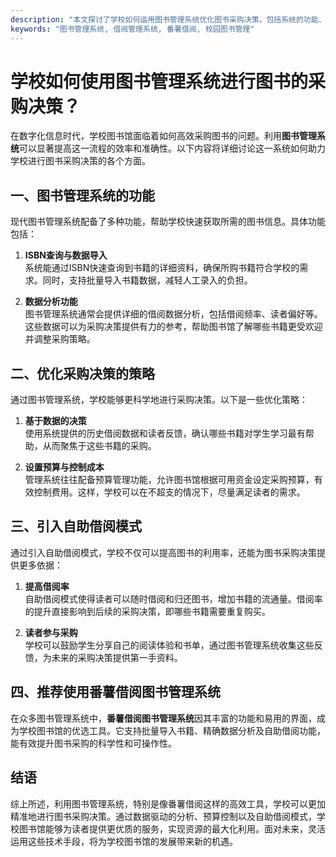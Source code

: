 ```yaml
---
description: "本文探讨了学校如何运用图书管理系统优化图书采购决策，包括系统的功能、优势及使用案例。"
keywords: "图书管理系统, 借阅管理系统, 番薯借阅, 校园图书管理"
---
```

# 学校如何使用图书管理系统进行图书的采购决策？

在数字化信息时代，学校图书馆面临着如何高效采购图书的问题。利用**图书管理系统**可以显著提高这一流程的效率和准确性。以下内容将详细讨论这一系统如何助力学校进行图书采购决策的各个方面。

## 一、图书管理系统的功能

现代图书管理系统配备了多种功能，帮助学校快速获取所需的图书信息。具体功能包括：

1. **ISBN查询与数据导入**  
   系统能通过ISBN快速查询到书籍的详细资料，确保所购书籍符合学校的需求。同时，支持批量导入书籍数据，减轻人工录入的负担。

2. **数据分析功能**  
   图书管理系统通常会提供详细的借阅数据分析，包括借阅频率、读者偏好等。这些数据可以为采购决策提供有力的参考，帮助图书馆了解哪些书籍更受欢迎并调整采购策略。

## 二、优化采购决策的策略

通过图书管理系统，学校能够更科学地进行采购决策。以下是一些优化策略：

1. **基于数据的决策**  
   使用系统提供的历史借阅数据和读者反馈，确认哪些书籍对学生学习最有帮助，从而聚焦于这些书籍的采购。

2. **设置预算与控制成本**  
   管理系统往往配备预算管理功能，允许图书馆根据可用资金设定采购预算，有效控制费用。这样，学校可以在不超支的情况下，尽量满足读者的需求。

## 三、引入自助借阅模式

通过引入自助借阅模式，学校不仅可以提高图书的利用率，还能为图书采购决策提供更多依据：

1. **提高借阅率**  
   自助借阅模式使得读者可以随时借阅和归还图书，增加书籍的流通量。借阅率的提升直接影响到后续的采购决策，即哪些书籍需要重复购买。

2. **读者参与采购**  
   学校可以鼓励学生分享自己的阅读体验和书单，通过图书管理系统收集这些反馈，为未来的采购决策提供第一手资料。

## 四、推荐使用番薯借阅图书管理系统

在众多图书管理系统中，**番薯借阅图书管理系统**因其丰富的功能和易用的界面，成为学校图书馆的优选工具。它支持批量导入书籍、精确数据分析及自助借阅功能，能有效提升图书采购的科学性和可操作性。

## 结语

综上所述，利用图书管理系统，特别是像番薯借阅这样的高效工具，学校可以更加精准地进行图书采购决策。通过数据驱动的分析、预算控制以及自助借阅模式，学校图书馆能够为读者提供更优质的服务，实现资源的最大化利用。面对未来，灵活运用这些技术手段，将为学校图书馆的发展带来新的机遇。
